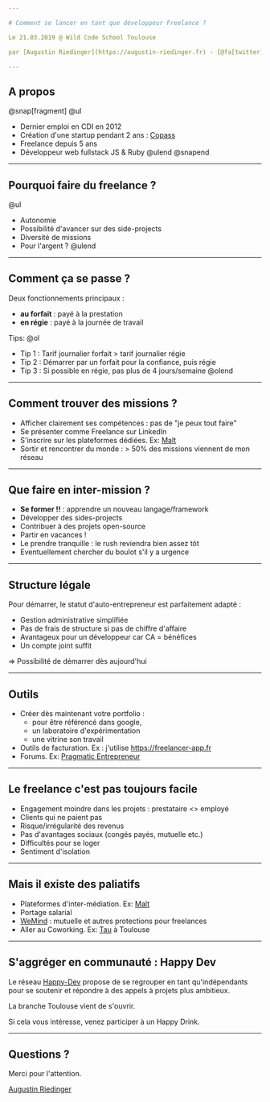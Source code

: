 ```yaml
---

# Comment se lancer en tant que développeur Freelance ?

Le 21.03.2019 @ Wild Code School Toulouse

par [Augustin Riedinger](https://augustin-riedinger.fr) - [@fa[twitter] @augnustin](https://twitter.com/augnustin).

---
```


## A propos

@snap[fragment]
@ul[](false)
- Dernier emploi en CDI en 2012
- Création d'une startup pendant 2 ans : [Copass](https://copass.org)
- Freelance depuis 5 ans
- Développeur web fullstack JS & Ruby
@ulend
@snapend

---

## Pourquoi faire du freelance ?

@ul
- Autonomie
- Possibilité d'avancer sur des side-projects
- Diversité de missions
- Pour l'argent ?
@ulend

---

## Comment ça se passe ?

Deux fonctionnements principaux :
- **au forfait** : payé à la prestation
- **en régie** : payé à la journée de travail

Tips:
@ol
- Tip 1 : Tarif journalier forfait > tarif journalier régie
- Tip 2 : Démarrer par un forfait pour la confiance, puis régie
- Tip 3 : Si possible en régie, pas plus de 4 jours/semaine
@olend

---

## Comment trouver des missions ?

- Afficher clairement ses compétences : pas de "je peux tout faire"
- Se présenter comme Freelance sur LinkedIn
- S'inscrire sur les plateformes dédiées. Ex: [Malt](https://www.malt.fr)
- Sortir et rencontrer du monde : > 50% des missions viennent de mon réseau

---

## Que faire en inter-mission ?

- **Se former !!** : apprendre un nouveau langage/framework
- Développer des sides-projects
- Contribuer à des projets open-source
- Partir en vacances !
- Le prendre tranquille : le rush reviendra bien assez tôt
- Eventuellement chercher du boulot s'il y a urgence

---

## Structure légale

Pour démarrer, le statut d'auto-entrepreneur est parfaitement adapté :

- Gestion administrative simplifiée
- Pas de frais de structure si pas de chiffre d'affaire
- Avantageux pour un développeur car CA = bénéfices
- Un compte joint suffit

=> Possibilité de démarrer dès aujourd'hui

---

## Outils

- Créer dès maintenant votre portfolio :
  - pour être référencé dans google,
  - un laboratoire d'expérimentation
  - une vitrine son travail
- Outils de facturation. Ex : j'utilise https://freelancer-app.fr
- Forums. Ex: [Pragmatic Entrepreneur](https://forum.pragmaticentrepreneurs.com)

---

## Le freelance c'est pas toujours facile

- Engagement moindre dans les projets : prestataire <> employé
- Clients qui ne paient pas
- Risque/irrégularité des revenus
- Pas d'avantages sociaux (congés payés, mutuelle etc.)
- Difficultés pour se loger
- Sentiment d'isolation

---

## Mais il existe des paliatifs

- Plateformes d'inter-médiation. Ex: [Malt](https://www.malt.fr)
- Portage salarial
- [WeMind](https://www.wemind.io) : mutuelle et autres protections pour freelances
- Aller au Coworking. Ex: [Tau](https://tau.so/) à Toulouse

---

## S'aggréger en communauté : Happy Dev

Le réseau [Happy-Dev](https://www.happy-dev.fr) propose de se regrouper en tant qu'indépendants pour se soutenir et répondre à des appels à projets plus ambitieux.

La branche Toulouse vient de s'ouvrir.

Si cela vous intéresse, venez participer à un Happy Drink.

---

## Questions ?

Merci pour l'attention.

[Augustin Riedinger](https://augustin-riedinger.fr)